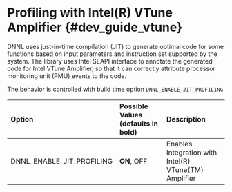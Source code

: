 Profiling with Intel(R) VTune Amplifier {#dev_guide_vtune}
========================================================

DNNL uses just-in-time compilation (JIT) to generate optimal code
for some functions based on input parameters and instruction set supported
by the system. The library uses Intel SEAPI interface to annotate the
generated code for Intel VTune Amplifier, so that it can correctly attribute
processor monitoring unit (PMU) events to the code.

The behavior is controlled with build time option `DNNL_ENABLE_JIT_PROFILING`

| Option                      | Possible Values (defaults in bold)   | Description
| :---                        |:---                                  | :---
|DNNL_ENABLE_JIT_PROFILING  | **ON**, OFF                          | Enables integration with Intel(R) VTune(TM) Amplifier
